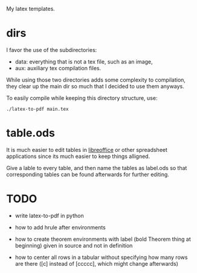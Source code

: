 My latex templates.

# dirs

I favor the use of the subdirectories:

* data: everything that is not a tex file, such as an image, 
* aux: auxiliary tex compilation files.

While using those two directories adds some complexity to compilation,
they clear up the main dir so much that I decided to use them anyways.

To easily compile while keeping this directory structure, use:

    ./latex-to-pdf main.tex

# table.ods

It is much easier to edit tables in [libreoffice](http://www.libreoffice.org/features/calc/)
or other spreadsheet applications since its much easier to keep things alligned.

Give a lable to every table, and then name the tables as label.ods so that 
corresponding tables can be found afterwards for further editing.

# TODO

* write latex-to-pdf in python

* how to add hrule after environments

* how to create theorem environments with label (bold Theorem thing at beginning)
    given in source and not in definition

* how to center all rows in a tabular without specifying how many rows are there
    ([c] instead of [ccccc], which might change afterwards)
